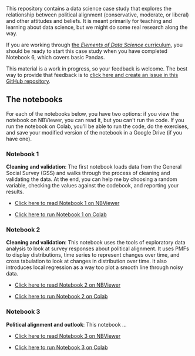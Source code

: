 This repository contains a data science case study that explores the relationship between political alignment (conservative, moderate, or liberal) and other attitudes and beliefs.  It is meant primarily for teaching and learning about data science, but we might do some real research along the way.

If you are working through [the *Elements of Data Science* curriculum](https://allendowney.github.io/ElementsOfDataScience/), you should be ready to start this case study when you have completed Notebook 6, which covers basic Pandas.

This material is a work in progress, so your feedback is welcome.  The best way to provide that feedback is to [click here and create an issue in this GitHub repository](https://github.com/AllenDowney/PoliticalAlignmentCaseStudy/issues).


## The notebooks

For each of the notebooks below, you have two options: if you view the notebook on NBViewer, you can read it, but you can't run the code.  If you run the notebook on Colab, you'll be able to run the code, do the exercises, and save your modified version of the notebook in a Google Drive (if you have one).

### Notebook 1

**Cleaning and validation**: The first notebook loads data from the General Social Survey (GSS) and walks through the process of cleaning and validating the data.  At the end, you can help me by choosing a random variable, checking the values against the codebook, and reporting your results.

* [Click here to read Notebook 1 on NBViewer](https://nbviewer.jupyter.org/github/AllenDowney/PoliticalAlignmentCaseStudy/blob/master/01_clean.ipynb)

* [Click here to run Notebook 1 on Colab](https://colab.research.google.com/github/AllenDowney/PoliticalAlignmentCaseStudy/blob/master/01_clean.ipynb)


### Notebook 2

**Cleaning and validation**: This notebook uses the tools of exploratory data analysis to look at survey responses about political alignment.  It uses PMFs to display distributions, time series to represent changes over time, and cross tabulation to look at changes in distribution over time.  It also introduces local regression as a way too plot a smooth line through noisy data.

* [Click here to read Notebook 2 on NBViewer](https://nbviewer.jupyter.org/github/AllenDowney/PoliticalAlignmentCaseStudy/blob/master/02_polviews.ipynb)

* [Click here to run Notebook 2 on Colab](https://colab.research.google.com/github/AllenDowney/PoliticalAlignmentCaseStudy/blob/master/02_polviews.ipynb)


### Notebook 3

**Political alignment and outlook**: This notebook ...

* [Click here to read Notebook 3 on NBViewer](https://nbviewer.jupyter.org/github/AllenDowney/PoliticalAlignmentCaseStudy/blob/master/03_outlook.ipynb)

* [Click here to run Notebook 3 on Colab](https://colab.research.google.com/github/AllenDowney/PoliticalAlignmentCaseStudy/blob/master/03_outlook.ipynb)




